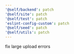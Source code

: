 ```yaml
---
'@self/backend': patch
'@self/site': patch
'@self/test': patch
'eslint-config-custom': patch
'@self/seed': patch
'@self/utils': patch
---
```


fix large upload errors

